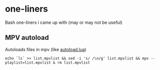 # one-liners
Bash one-liners i came up with (may or may not be useful)

## MPV autoload
Autoloads files in mpv (like [autoload.lua](https://github.com/mpv-player/mpv/blob/master/TOOLS/lua/autoload.lua))
```
echo `ls` >> list.mpvlist && sed -i 's/ /\n/g' list.mpvlist && mpv --playlist=list.mpvlist & rm list.mpvlist
```
